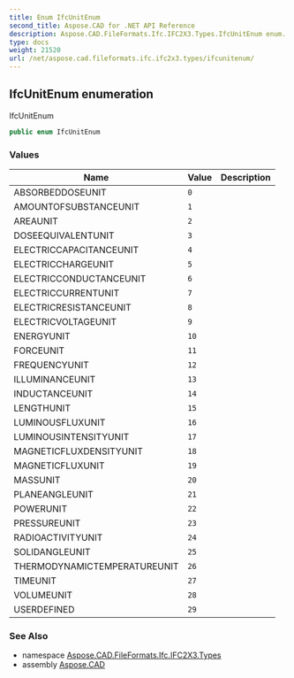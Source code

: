 ```yaml
---
title: Enum IfcUnitEnum
second_title: Aspose.CAD for .NET API Reference
description: Aspose.CAD.FileFormats.Ifc.IFC2X3.Types.IfcUnitEnum enum. IfcUnitEnum
type: docs
weight: 21520
url: /net/aspose.cad.fileformats.ifc.ifc2x3.types/ifcunitenum/
---
```

## IfcUnitEnum enumeration

IfcUnitEnum

```csharp
public enum IfcUnitEnum
```

### Values

| Name | Value | Description |
| --- | --- | --- |
| ABSORBEDDOSEUNIT | `0` |  |
| AMOUNTOFSUBSTANCEUNIT | `1` |  |
| AREAUNIT | `2` |  |
| DOSEEQUIVALENTUNIT | `3` |  |
| ELECTRICCAPACITANCEUNIT | `4` |  |
| ELECTRICCHARGEUNIT | `5` |  |
| ELECTRICCONDUCTANCEUNIT | `6` |  |
| ELECTRICCURRENTUNIT | `7` |  |
| ELECTRICRESISTANCEUNIT | `8` |  |
| ELECTRICVOLTAGEUNIT | `9` |  |
| ENERGYUNIT | `10` |  |
| FORCEUNIT | `11` |  |
| FREQUENCYUNIT | `12` |  |
| ILLUMINANCEUNIT | `13` |  |
| INDUCTANCEUNIT | `14` |  |
| LENGTHUNIT | `15` |  |
| LUMINOUSFLUXUNIT | `16` |  |
| LUMINOUSINTENSITYUNIT | `17` |  |
| MAGNETICFLUXDENSITYUNIT | `18` |  |
| MAGNETICFLUXUNIT | `19` |  |
| MASSUNIT | `20` |  |
| PLANEANGLEUNIT | `21` |  |
| POWERUNIT | `22` |  |
| PRESSUREUNIT | `23` |  |
| RADIOACTIVITYUNIT | `24` |  |
| SOLIDANGLEUNIT | `25` |  |
| THERMODYNAMICTEMPERATUREUNIT | `26` |  |
| TIMEUNIT | `27` |  |
| VOLUMEUNIT | `28` |  |
| USERDEFINED | `29` |  |

### See Also

* namespace [Aspose.CAD.FileFormats.Ifc.IFC2X3.Types](../../aspose.cad.fileformats.ifc.ifc2x3.types/)
* assembly [Aspose.CAD](../../)


